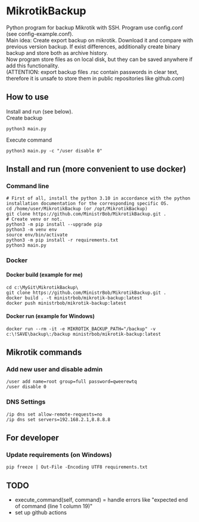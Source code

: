 # MikrotikBackup
Python program for backup Mikrotik with SSH. Program use config.conf (see config-example.conf).  
Main idea: Create export backup on mikrotik. Download it and compare with previous version backup. If exist differences, additionally create binary backup and store both as archive history.  
Now program store files as on local disk, but they can be saved anywhere if add this functionality.   
(ATTENTION: export backup files .rsc contain passwords in clear text, therefore it is unsafe to store them in public repositories like github.com)  

## How to use
Install and run (see below).  
Create backup   
```
python3 main.py
```
Execute command
```
python3 main.py -c "/user disable 0"
```

## Install and run (more convenient to use docker)
### Command line
```commandline
# First of all, install the python 3.10 in accordance with the python installation documentation for the corresponding specific OS.
cd /home/user/MikrotikBackup (or /opt/MikrotikBackup)
git clone https://github.com/MinistrBob/MikrotikBackup.git .
# Create venv or not.
python3 -m pip install --upgrade pip
python3 -m venv env
source env/bin/activate
python3 -m pip install -r requirements.txt
python3 main.py
```

### Docker
#### Docker build (example for me)
```commandline
cd c:\MyGit\MikrotikBackup\
git clone https://github.com/MinistrBob/MikrotikBackup.git .
docker build . -t ministrbob/mikrotik-backup:latest
docker push ministrbob/mikrotik-backup:latest
```
#### Docker run (example for Windows)
```commandline
docker run --rm -it -e MIKROTIK_BACKUP_PATH="/backup" -v c:\!SAVE\backup\:/backup ministrbob/mikrotik-backup:latest
```

## Mikrotik commands
### Add new user and disable admin
```commandline
/user add name=root group=full password=qweerewtq
/user disable 0
```
### DNS Settings
```commandline
/ip dns set allow-remote-requests=no
/ip dns set servers=192.168.2.1,8.8.8.8
```

## For developer
### Update requirements (on Windows)
```
pip freeze | Out-File -Encoding UTF8 requirements.txt
```

## TODO
- execute_command(self, command) = handle errors like "expected end of command (line 1 column 19)"
- set up github actions 